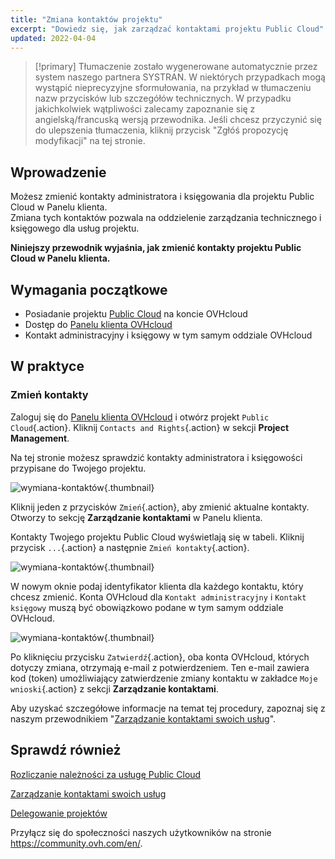 ```yaml
---
title: "Zmiana kontaktów projektu"
excerpt: "Dowiedz się, jak zarządzać kontaktami projektu Public Cloud"
updated: 2022-04-04
---
```


> [!primary]
> Tłumaczenie zostało wygenerowane automatycznie przez system naszego partnera SYSTRAN. W niektórych przypadkach mogą wystąpić nieprecyzyjne sformułowania, na przykład w tłumaczeniu nazw przycisków lub szczegółów technicznych. W przypadku jakichkolwiek wątpliwości zalecamy zapoznanie się z angielską/francuską wersją przewodnika. Jeśli chcesz przyczynić się do ulepszenia tłumaczenia, kliknij przycisk "Zgłóś propozycję modyfikacji" na tej stronie.
> 

## Wprowadzenie

Możesz zmienić kontakty administratora i księgowania dla projektu Public Cloud w Panelu klienta.<br>
Zmiana tych kontaktów pozwala na oddzielenie zarządzania technicznego i księgowego dla usług projektu.

**Niniejszy przewodnik wyjaśnia, jak zmienić kontakty projektu Public Cloud w Panelu klienta.**

## Wymagania początkowe

- Posiadanie projektu [Public Cloud](https://www.ovhcloud.com/pl/public-cloud/) na koncie OVHcloud
- Dostęp do [Panelu klienta OVHcloud](https://www.ovh.com/auth/?action=gotomanager&from=https://www.ovh.pl/&ovhSubsidiary=pl)
- Kontakt administracyjny i księgowy w tym samym oddziale OVHcloud

## W praktyce

### Zmień kontakty

Zaloguj się do [Panelu klienta OVHcloud](https://www.ovh.com/auth/?action=gotomanager&from=https://www.ovh.pl/&ovhSubsidiary=pl) i otwórz projekt `Public Cloud`{.action}. Kliknij `Contacts and Rights`{.action} w sekcji **Project Management**.

Na tej stronie możesz sprawdzić kontakty administratora i księgowości przypisane do Twojego projektu.

![wymiana-kontaktów](images/contact1.png){.thumbnail}

Kliknij jeden z przycisków `Zmień`{.action}, aby zmienić aktualne kontakty. Otworzy to sekcję **Zarządzanie kontaktami** w Panelu klienta.

Kontakty Twojego projektu Public Cloud wyświetlają się w tabeli. Kliknij przycisk `...`{.action} a następnie `Zmień kontakty`{.action}.

![wymiana-kontaktów](images/contactchange.png){.thumbnail}

W nowym oknie podaj identyfikator klienta dla każdego kontaktu, który chcesz zmienić. Konta OVHcloud dla `Kontakt administracyjny` i `Kontakt księgowy` muszą być obowiązkowo podane w tym samym oddziale OVHcloud.

![wymiana-kontaktów](images/contactchange1.png){.thumbnail}

Po kliknięciu przycisku `Zatwierdź`{.action}, oba konta OVHcloud, których dotyczy zmiana, otrzymają e-mail z potwierdzeniem. Ten e-mail zawiera kod (token) umożliwiający zatwierdzenie zmiany kontaktu w zakładce `Moje wnioski`{.action} z sekcji **Zarządzanie kontaktami**.

Aby uzyskać szczegółowe informacje na temat tej procedury, zapoznaj się z naszym przewodnikiem "[Zarządzanie kontaktami swoich usług](/pages/account_and_service_management/account_information/managing_contacts)".

## Sprawdź również

[Rozliczanie należności za usługę Public Cloud](/pages/public_cloud/compute/analyze_billing)

[Zarządzanie kontaktami swoich usług](/pages/account_and_service_management/account_information/managing_contacts)

[Delegowanie projektów](/pages/public_cloud/compute/delegate_projects)

Przyłącz się do społeczności naszych użytkowników na stronie <https://community.ovh.com/en/>.